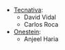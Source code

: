 - [Tecnativa](https://www.tecnativa.com):
  - David Vidal
  - Carlos Roca
- [Onestein](https://www.onestein.nl):
  - Anjeel Haria
